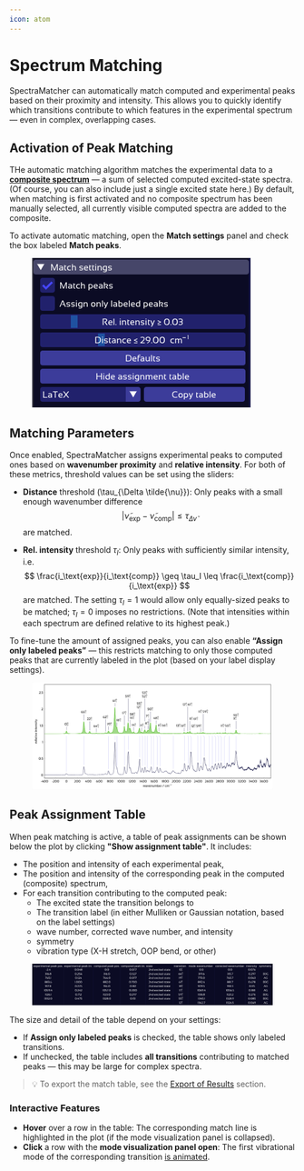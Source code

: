 ```yaml
---
icon: atom
---
```


# Spectrum Matching

SpectraMatcher can automatically match computed and experimental peaks based on their proximity and intensity. This allows you to quickly identify which transitions contribute to which features in the experimental spectrum — even in complex, overlapping cases.


## Activation of Peak Matching

THe automatic matching algorithm matches the experimental data to a [**composite spectrum**](spectra_controls.md#composite-spectrum) — a sum of selected computed excited-state spectra. (Of course, you can also include just a single excited state here.) By default, when matching is first activated and no composite spectrum has been manually selected, all currently visible computed spectra are added to the composite.

To activate automatic matching, open the **Match settings** panel and check the box labeled **Match peaks**.

<figure><img src=".gitbook/assets/match_settings.png" alt="Match settings panel"></figure>

## Matching Parameters

Once enabled, SpectraMatcher assigns experimental peaks to computed ones based on **wavenumber proximity** and **relative intensity**. For both of these metrics, threshold values can be set using the sliders:
- **Distance** threshold \(\tau_{\Delta \tilde{\nu}}\): Only peaks with a small enough wavenumber difference
    $$ 
    |\tilde{\nu}_\text{exp} - \tilde{\nu}_\text{comp} | \leq \tau_{\Delta \tilde{\nu}}
    $$ 
    are matched.

- **Rel. intensity** threshold $\tau_I$: Only peaks with sufficiently similar intensity, i.e.
    $$ 
    \frac{i_\text{exp}}{i_\text{comp}} \geq \tau_I \leq \frac{i_\text{comp}}{i_\text{exp}}
    $$ 
    are matched. The setting $\tau_I = 1$ would allow only equally-sized peaks to be matched; $\tau_I = 0$ imposes no restrictions. (Note that intensities within each spectrum are defined relative to its highest peak.)

To fine-tune the amount of assigned peaks, you can also enable **“Assign only labeled peaks”** — this restricts matching to only those computed peaks that are currently labeled in the plot (based on your label display settings).

<figure><img src=".gitbook/assets/match_plot.png" alt="Plot of matched labeled vibronic spectra"></figure>

## Peak Assignment Table

When peak matching is active, a table of peak assignments can be shown below the plot by clicking **"Show assignment table"**. It includes:
- The position and intensity of each experimental peak,
- The position and intensity of the corresponding peak in the computed (composite) spectrum,
- For each transition contributing to the computed peak:
  - The excited state the transition belongs to
  - The transition label (in either Mulliken or Gaussian notation, based on the label settings)
  - wave number, corrected wave number, and intensity
  - symmetry
  - vibration type (X-H stretch, OOP bend, or other)

<figure><img src=".gitbook/assets/table.png" alt="Assignment table example"></figure>

The size and detail of the table depend on your settings:
- If **Assign only labeled peaks** is checked, the table shows only labeled transitions.
- If unchecked, the table includes **all transitions** contributing to matched peaks — this may be large for complex spectra.

> 💡 To export the match table, see the [Export of Results](exports.md) section.

### Interactive Features

- **Hover** over a row in the table: The corresponding match line is highlighted in the plot (if the mode visualization panel is collapsed).
- **Click** a row with the **mode visualization panel open**: The first vibrational mode of the corresponding transition [is animated](spectra_controls.md#vibrational-mode-animations).



